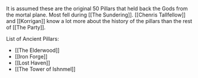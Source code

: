 It is assumed these are the original 50 Pillars that held back the Gods from the mortal plane. Most fell during [[The Sundering]]. [[Chenris Tallfellow]] and [[Korrigan]] know a lot more about the history of the pillars than the rest of [[The Party]]. 

List of Ancient Pillars:
- [[The Elderwood]]
- [[Iron Forge]]
- [[Lost Haven]]
- [[The Tower of Ishnmel]]
 